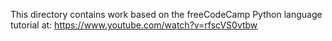 This directory contains work based on the freeCodeCamp Python language tutorial at: https://www.youtube.com/watch?v=rfscVS0vtbw
